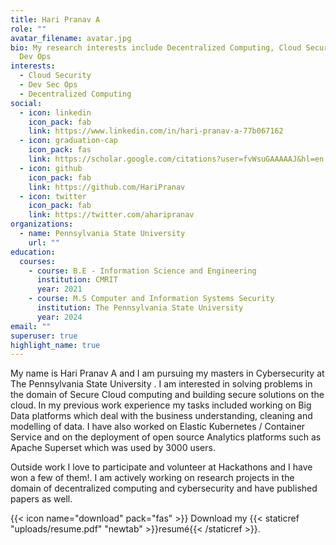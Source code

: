 ```yaml
---
title: Hari Pranav A
role: ""
avatar_filename: avatar.jpg
bio: My research interests include Decentralized Computing, Cloud Security and
  Dev Ops
interests:
  - Cloud Security
  - Dev Sec Ops
  - Decentralized Computing
social:
  - icon: linkedin
    icon_pack: fab
    link: https://www.linkedin.com/in/hari-pranav-a-77b067162
  - icon: graduation-cap
    icon_pack: fas
    link: https://scholar.google.com/citations?user=fvWsuGAAAAAJ&hl=en
  - icon: github
    icon_pack: fab
    link: https://github.com/HariPranav
  - icon: twitter
    icon_pack: fab
    link: https://twitter.com/aharipranav
organizations:
  - name: Pennsylvania State University
    url: ""
education:
  courses:
    - course: B.E - Information Science and Engineering
      institution: CMRIT
      year: 2021
    - course: M.S Computer and Information Systems Security
      institution: The Pennsylvania State University
      year: 2024
email: ""
superuser: true
highlight_name: true
---
```

My name is Hari Pranav A and I am pursuing my masters in Cybersecurity at The Pennsylvania State University . I am interested in solving problems in the domain of Secure Cloud computing and building secure solutions on the cloud. In my previous work experience my tasks included working on Big Data platforms which deal with the business understanding, cleaning and modelling of data. I have also worked on Elastic Kubernetes / Container Service and on the deployment of open source Analytics platforms such as Apache Superset which was used by 3000 users.

Outside work I love to participate and volunteer at Hackathons and I have won a few of them!. I am actively working on research projects in the domain of decentralized computing and cybersecurity and have published papers as well.  

{{< icon name="download" pack="fas" >}} Download my {{< staticref "uploads/resume.pdf" "newtab" >}}resumé{{< /staticref >}}.